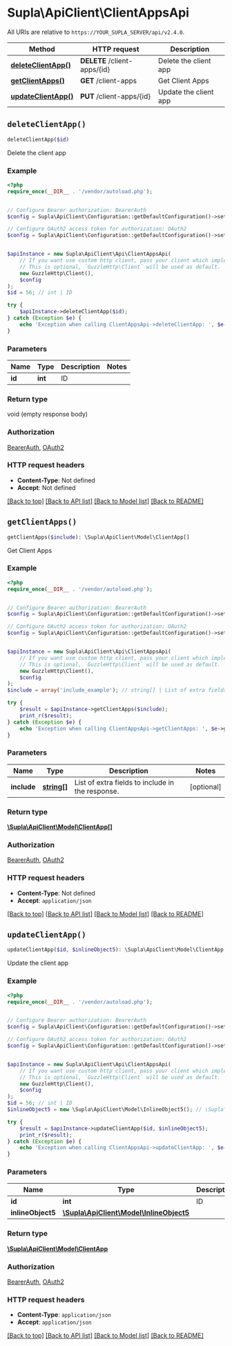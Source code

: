 # Supla\ApiClient\ClientAppsApi

All URIs are relative to `https://YOUR_SUPLA_SERVER/api/v2.4.0`.

Method | HTTP request | Description
------------- | ------------- | -------------
[**deleteClientApp()**](ClientAppsApi.md#deleteClientApp) | **DELETE** /client-apps/{id} | Delete the client app
[**getClientApps()**](ClientAppsApi.md#getClientApps) | **GET** /client-apps | Get Client Apps
[**updateClientApp()**](ClientAppsApi.md#updateClientApp) | **PUT** /client-apps/{id} | Update the client app


## `deleteClientApp()`

```php
deleteClientApp($id)
```

Delete the client app

### Example

```php
<?php
require_once(__DIR__ . '/vendor/autoload.php');


// Configure Bearer authorization: BearerAuth
$config = Supla\ApiClient\Configuration::getDefaultConfiguration()->setAccessToken('YOUR_ACCESS_TOKEN');

// Configure OAuth2 access token for authorization: OAuth2
$config = Supla\ApiClient\Configuration::getDefaultConfiguration()->setAccessToken('YOUR_ACCESS_TOKEN');


$apiInstance = new Supla\ApiClient\Api\ClientAppsApi(
    // If you want use custom http client, pass your client which implements `GuzzleHttp\ClientInterface`.
    // This is optional, `GuzzleHttp\Client` will be used as default.
    new GuzzleHttp\Client(),
    $config
);
$id = 56; // int | ID

try {
    $apiInstance->deleteClientApp($id);
} catch (Exception $e) {
    echo 'Exception when calling ClientAppsApi->deleteClientApp: ', $e->getMessage(), PHP_EOL;
}
```

### Parameters

Name | Type | Description  | Notes
------------- | ------------- | ------------- | -------------
 **id** | **int**| ID |

### Return type

void (empty response body)

### Authorization

[BearerAuth](../../README.md#BearerAuth), [OAuth2](../../README.md#OAuth2)

### HTTP request headers

- **Content-Type**: Not defined
- **Accept**: Not defined

[[Back to top]](#) [[Back to API list]](../../README.md#endpoints)
[[Back to Model list]](../../README.md#models)
[[Back to README]](../../README.md)

## `getClientApps()`

```php
getClientApps($include): \Supla\ApiClient\Model\ClientApp[]
```

Get Client Apps

### Example

```php
<?php
require_once(__DIR__ . '/vendor/autoload.php');


// Configure Bearer authorization: BearerAuth
$config = Supla\ApiClient\Configuration::getDefaultConfiguration()->setAccessToken('YOUR_ACCESS_TOKEN');

// Configure OAuth2 access token for authorization: OAuth2
$config = Supla\ApiClient\Configuration::getDefaultConfiguration()->setAccessToken('YOUR_ACCESS_TOKEN');


$apiInstance = new Supla\ApiClient\Api\ClientAppsApi(
    // If you want use custom http client, pass your client which implements `GuzzleHttp\ClientInterface`.
    // This is optional, `GuzzleHttp\Client` will be used as default.
    new GuzzleHttp\Client(),
    $config
);
$include = array('include_example'); // string[] | List of extra fields to include in the response.

try {
    $result = $apiInstance->getClientApps($include);
    print_r($result);
} catch (Exception $e) {
    echo 'Exception when calling ClientAppsApi->getClientApps: ', $e->getMessage(), PHP_EOL;
}
```

### Parameters

Name | Type | Description  | Notes
------------- | ------------- | ------------- | -------------
 **include** | [**string[]**](../Model/string.md)| List of extra fields to include in the response. | [optional]

### Return type

[**\Supla\ApiClient\Model\ClientApp[]**](../Model/ClientApp.md)

### Authorization

[BearerAuth](../../README.md#BearerAuth), [OAuth2](../../README.md#OAuth2)

### HTTP request headers

- **Content-Type**: Not defined
- **Accept**: `application/json`

[[Back to top]](#) [[Back to API list]](../../README.md#endpoints)
[[Back to Model list]](../../README.md#models)
[[Back to README]](../../README.md)

## `updateClientApp()`

```php
updateClientApp($id, $inlineObject5): \Supla\ApiClient\Model\ClientApp
```

Update the client app

### Example

```php
<?php
require_once(__DIR__ . '/vendor/autoload.php');


// Configure Bearer authorization: BearerAuth
$config = Supla\ApiClient\Configuration::getDefaultConfiguration()->setAccessToken('YOUR_ACCESS_TOKEN');

// Configure OAuth2 access token for authorization: OAuth2
$config = Supla\ApiClient\Configuration::getDefaultConfiguration()->setAccessToken('YOUR_ACCESS_TOKEN');


$apiInstance = new Supla\ApiClient\Api\ClientAppsApi(
    // If you want use custom http client, pass your client which implements `GuzzleHttp\ClientInterface`.
    // This is optional, `GuzzleHttp\Client` will be used as default.
    new GuzzleHttp\Client(),
    $config
);
$id = 56; // int | ID
$inlineObject5 = new \Supla\ApiClient\Model\InlineObject5(); // \Supla\ApiClient\Model\InlineObject5

try {
    $result = $apiInstance->updateClientApp($id, $inlineObject5);
    print_r($result);
} catch (Exception $e) {
    echo 'Exception when calling ClientAppsApi->updateClientApp: ', $e->getMessage(), PHP_EOL;
}
```

### Parameters

Name | Type | Description  | Notes
------------- | ------------- | ------------- | -------------
 **id** | **int**| ID |
 **inlineObject5** | [**\Supla\ApiClient\Model\InlineObject5**](../Model/InlineObject5.md)|  |

### Return type

[**\Supla\ApiClient\Model\ClientApp**](../Model/ClientApp.md)

### Authorization

[BearerAuth](../../README.md#BearerAuth), [OAuth2](../../README.md#OAuth2)

### HTTP request headers

- **Content-Type**: `application/json`
- **Accept**: `application/json`

[[Back to top]](#) [[Back to API list]](../../README.md#endpoints)
[[Back to Model list]](../../README.md#models)
[[Back to README]](../../README.md)

